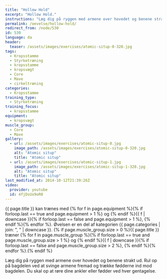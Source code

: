 ```yaml
---
title: "Hollow Hold"
excerpt: "Hollow Hold."
instructions: "Læg dig på ryggen med armene over hovedet og benene strakt ud. Rul op på bagdelen ved at svinge armene fremad og trække fødderne ind mod bagdelen. Du skal op at røre dine ankler eller fødder ved hver gentagelse."
permalink: /oevelse/hollow-hold/
redirect_from: /node/530
id: 530
language: da
header:
  teaser: /assets/images/exercises/atomic-situp-0-320.jpg
tags:
  - Kropsstamme
  - Styrketræning
  - kropsstamme
  - kropsvægt
  - Core
  - Mave
  - cirkeltræning
categories:
  - Kropsstamme
training_type:
  - Styrketræning
training_focus:
  - kropsstamme
equipment:
  - kropsvægt
muscle_group:
  - Core
  - Mave
gallery:
  - url: /assets/images/exercises/atomic-situp-0.jpg
    image_path: /assets/images/exercises/atomic-situp-0-320.jpg
    alt: "Atomic situp"
    title: "Atomic situp"
  - url: /assets/images/exercises/atomic-situp-1.jpg
    image_path: /assets/images/exercises/atomic-situp-1-320.jpg
    alt: "Atomic situp"
    title: "Atomic situp"
last_modified_at: 2014-10-12T21:39:26Z
video:
  provider: youtube
  id: 4fjDsUx9oR0
---
```


{{ page.title }} kan trænes med {% for f in page.equipment %}{% if forloop.last == true and page.equipment > 1 %} og {% endif %}{{ f | downcase  }}{% if forloop.last == false and page.equipment > 1 %}, {% endif %}{% endfor %}. Øvelsen er en del af kategorien {{ page.categories | join: ", " | downcase }}. {% if page.muscle_group.size > 0 %}{{ page.title }} træner {% for f in page.muscle_group %}{% if forloop.last == true and page.muscle_group.size > 1 %} og {% endif %}{{ f | downcase }}{% if forloop.last == false and page.muscle_group.size > 2 %}, {% endif %}{% endfor %}.{% endif %}

Læg dig på ryggen med armene over hovedet og benene strakt ud. Rul op på bagdelen ved at svinge armene fremad og trække fødderne ind mod bagdelen. Du skal op at røre dine ankler eller fødder ved hver gentagelse.
